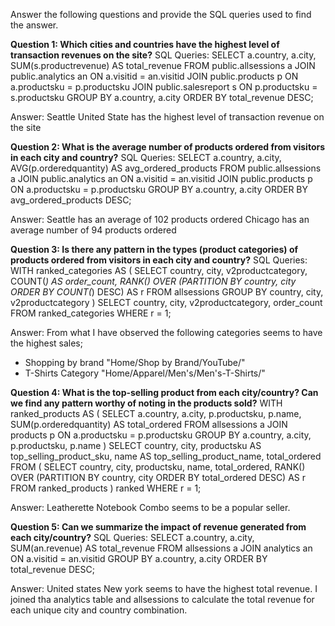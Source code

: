 Answer the following questions and provide the SQL queries used to find the answer.

    
**Question 1: Which cities and countries have the highest level of transaction revenues on the site?**
SQL Queries:
SELECT
    a.country,
    a.city,
    SUM(s.productrevenue) AS total_revenue
FROM public.allsessions a
JOIN public.analytics an ON a.visitid = an.visitid
JOIN public.products p ON a.productsku = p.productsku
JOIN public.salesreport s ON p.productsku = s.productsku
GROUP BY a.country, a.city
ORDER BY total_revenue DESC;

Answer:
Seattle United State has the highest level of transaction revenue on the site


**Question 2: What is the average number of products ordered from visitors in each city and country?**
SQL Queries:
SELECT
    a.country,
    a.city,
    AVG(p.orderedquantity) AS avg_ordered_products
FROM public.allsessions a
JOIN public.analytics an ON a.visitid = an.visitid
JOIN public.products p ON a.productsku = p.productsku
GROUP BY a.country, a.city
ORDER BY avg_ordered_products DESC;

Answer:
Seattle has an average of 102 products ordered
Chicago has an average number of 94 products ordered




**Question 3: Is there any pattern in the types (product categories) of products ordered from visitors in each city and country?**
SQL Queries:
WITH ranked_categories AS (
    SELECT
        country,
        city,
        v2productcategory,
        COUNT(*) AS order_count,
        RANK() OVER (PARTITION BY country, city ORDER BY COUNT(*) DESC) AS r
    FROM allsessions
    GROUP BY country, city, v2productcategory
)
SELECT
    country,
    city,
    v2productcategory,
    order_count
FROM ranked_categories
WHERE r = 1;

Answer:
From what I have observed the following categories seems to have the highest sales;
- Shopping by brand "Home/Shop by Brand/YouTube/"
- T-Shirts Category "Home/Apparel/Men's/Men's-T-Shirts/"




**Question 4: What is the top-selling product from each city/country? Can we find any pattern worthy of noting in the products sold?**
WITH ranked_products AS (
    SELECT
        a.country,
        a.city,
        p.productsku,
        p.name,
        SUM(p.orderedquantity) AS total_ordered
    FROM allsessions a
    JOIN products p ON a.productsku = p.productsku
    GROUP BY a.country, a.city, p.productsku, p.name
)
SELECT
    country,
    city,
    productsku AS top_selling_product_sku,
    name AS top_selling_product_name,
    total_ordered
FROM (
    SELECT
        country,
        city,
        productsku,
        name,
        total_ordered,
        RANK() OVER (PARTITION BY country, city ORDER BY total_ordered DESC) AS r
    FROM ranked_products
) ranked
WHERE r = 1;

Answer:
Leatherette Notebook Combo seems to be a popular seller. 



**Question 5: Can we summarize the impact of revenue generated from each city/country?**
SQL Queries:
SELECT
    a.country,
    a.city,
    SUM(an.revenue) AS total_revenue
FROM allsessions a
JOIN analytics an ON a.visitid = an.visitid
GROUP BY a.country, a.city
ORDER BY total_revenue DESC;

Answer:
United states New york seems to have the highest total revenue. I joined tha analytics table and allsessions  to calculate the total revenue for each unique city and country combination. 






